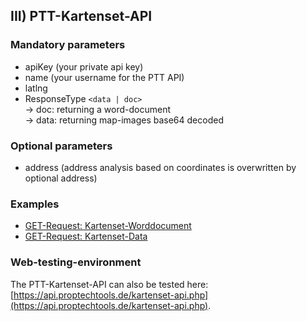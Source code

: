 ## III) PTT-Kartenset-API

### Mandatory parameters

* apiKey (your private api key)
* name (your username for the PTT API)
* latlng 
* ResponseType `<data | doc>`<br>
   -> doc: returning a word-document<br>
   -> data: returning map-images base64 decoded

### Optional parameters
 * address (address analysis based on coordinates is overwritten by optional address)

### Examples

* [GET-Request: Kartenset-Worddocument](examples/kartenset-api-001-doc.md)
* [GET-Request: Kartenset-Data](examples/kartenset-api-002-data.md)

### Web-testing-environment 
The PTT-Kartenset-API can also be tested here: [https://api.proptechtools.de/kartenset-api.php](https://api.proptechtools.de/kartenset-api.php).
